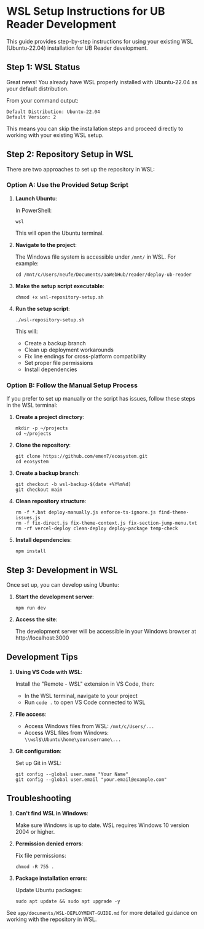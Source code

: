 # WSL Setup Instructions for UB Reader Development

This guide provides step-by-step instructions for using your existing WSL (Ubuntu-22.04) installation for UB Reader development.

## Step 1: WSL Status

Great news! You already have WSL properly installed with Ubuntu-22.04 as your default distribution.

From your command output:

```
Default Distribution: Ubuntu-22.04
Default Version: 2
```

This means you can skip the installation steps and proceed directly to working with your existing WSL setup.

## Step 2: Repository Setup in WSL

There are two approaches to set up the repository in WSL:

### Option A: Use the Provided Setup Script

1. **Launch Ubuntu**:

   In PowerShell:

   ```
   wsl
   ```

   This will open the Ubuntu terminal.

2. **Navigate to the project**:

   The Windows file system is accessible under `/mnt/` in WSL. For example:

   ```
   cd /mnt/c/Users/neufe/Documents/aaWebHub/reader/deploy-ub-reader
   ```

3. **Make the setup script executable**:

   ```
   chmod +x wsl-repository-setup.sh
   ```

4. **Run the setup script**:

   ```
   ./wsl-repository-setup.sh
   ```

   This will:

   - Create a backup branch
   - Clean up deployment workarounds
   - Fix line endings for cross-platform compatibility
   - Set proper file permissions
   - Install dependencies

### Option B: Follow the Manual Setup Process

If you prefer to set up manually or the script has issues, follow these steps in the WSL terminal:

1. **Create a project directory**:

   ```
   mkdir -p ~/projects
   cd ~/projects
   ```

2. **Clone the repository**:

   ```
   git clone https://github.com/emen7/ecosystem.git
   cd ecosystem
   ```

3. **Create a backup branch**:

   ```
   git checkout -b wsl-backup-$(date +%Y%m%d)
   git checkout main
   ```

4. **Clean repository structure**:

   ```
   rm -f *.bat deploy-manually.js enforce-ts-ignore.js find-theme-issues.js
   rm -f fix-direct.js fix-theme-context.js fix-section-jump-menu.txt
   rm -rf vercel-deploy clean-deploy deploy-package temp-check
   ```

5. **Install dependencies**:
   ```
   npm install
   ```

## Step 3: Development in WSL

Once set up, you can develop using Ubuntu:

1. **Start the development server**:

   ```
   npm run dev
   ```

2. **Access the site**:

   The development server will be accessible in your Windows browser at http://localhost:3000

## Development Tips

1. **Using VS Code with WSL**:

   Install the "Remote - WSL" extension in VS Code, then:

   - In the WSL terminal, navigate to your project
   - Run `code .` to open VS Code connected to WSL

2. **File access**:

   - Access Windows files from WSL: `/mnt/c/Users/...`
   - Access WSL files from Windows: `\\wsl$\Ubuntu\home\yourusername\...`

3. **Git configuration**:

   Set up Git in WSL:

   ```
   git config --global user.name "Your Name"
   git config --global user.email "your.email@example.com"
   ```

## Troubleshooting

1. **Can't find WSL in Windows**:

   Make sure Windows is up to date. WSL requires Windows 10 version 2004 or higher.

2. **Permission denied errors**:

   Fix file permissions:

   ```
   chmod -R 755 .
   ```

3. **Package installation errors**:

   Update Ubuntu packages:

   ```
   sudo apt update && sudo apt upgrade -y
   ```

See `app/documents/WSL-DEPLOYMENT-GUIDE.md` for more detailed guidance on working with the repository in WSL.

